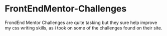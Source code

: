 # FrontEndMentor-Challenges
FrondEnd Mentor Challenges are quite tasking but they sure help improve my css writing skills, as i took on some of the challenges found on their site.
